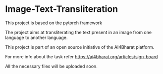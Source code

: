 # Image-Text-Transliteration
This project is based on the pytorch framework

The project aims at transliterating the text present in an image from one language to another language.

This project is part of an open source initiative of the AI4Bharat platform.

For more info about the task refer https://ai4bharat.org/articles/sign-board

All the necessary files will be uploaded soon.

